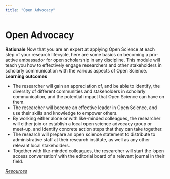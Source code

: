 ```yaml
---
title: "Open Advocacy"
---
```


# Open Advocacy
**Rationale**
Now that you are an expert at applying Open Science at each step of your research lifecycle, here are some basics on becoming a pro-active ambassador for open scholarship in any discipline. This module will teach you how to effectively engage researchers and other stakeholders in scholarly communication with the various aspects of Open Science.
**Learning outcomes**
* The researcher will gain an appreciation of, and be able to identify, the diversity of different communities and stakeholders in scholarly communication, and the potential impact that Open Science can have on them.
* The researcher will become an effective leader in Open Science, and use their skills and knowledge to empower others.
* By working either alone or with like-minded colleagues, the researcher will either join or establish a local open science advocacy group or meet-up, and identify concrete action steps that they can take together.
* The research will prepare an open science statement to distribute to administrative staff at their research institute, as well as any other relevant local stakeholders.
* Together with like-minded colleagues, the researcher will start the ‘open access conversation’ with the editorial board of a relevant journal in their field.

[_Resources_](http://opensciencemooc.eu/resources/#ten)
